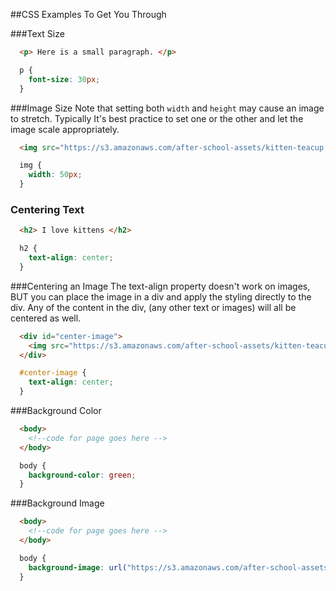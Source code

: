 ##CSS Examples To Get You Through

###Text Size

```html
  <p> Here is a small paragraph. </p>
```

```css
  p {
    font-size: 30px;
  }
```

###Image Size
Note that setting both `width` and `height` may cause an image to stretch. Typically It's best practice to set one or the other and let the image scale appropriately.
```html 
  <img src="https://s3.amazonaws.com/after-school-assets/kitten-teacup.jpg">
```
```css
  img {
    width: 50px;
  }
```

### Centering Text

```html
  <h2> I love kittens </h2>
```

```css
  h2 {
    text-align: center;
  }
```

###Centering an Image
The text-align property doesn't work on images, BUT you can place the image in a div and apply the styling directly to the div. Any of the content in the div, (any other text or images) will all be centered as well.

```html
  <div id="center-image">
    <img src="https://s3.amazonaws.com/after-school-assets/kitten-teacup.jpg">
  </div>
```

```css
  #center-image {
    text-align: center;
  }
```

###Background Color

```html
  <body>
    <!--code for page goes here -->
  </body>
```

```css
  body {
    background-color: green;
  }
```

###Background Image
```html
  <body>
    <!--code for page goes here -->
  </body>
```

```css
  body {
    background-image: url("https://s3.amazonaws.com/after-school-assets/kitten-teacup.jpg");
  }
```